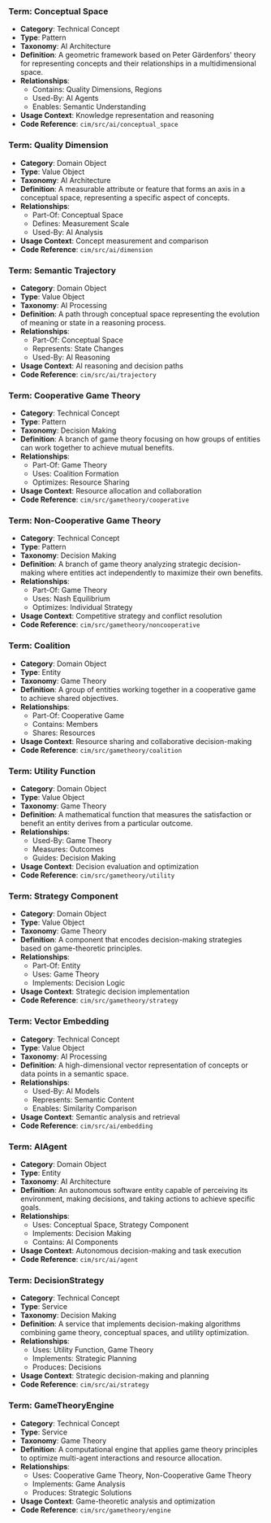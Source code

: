 ### Term: Conceptual Space
- **Category**: Technical Concept
- **Type**: Pattern
- **Taxonomy**: AI Architecture
- **Definition**: A geometric framework based on Peter Gärdenfors' theory for representing concepts and their relationships in a multidimensional space.
- **Relationships**:
  * Contains: Quality Dimensions, Regions
  * Used-By: AI Agents
  * Enables: Semantic Understanding
- **Usage Context**: Knowledge representation and reasoning
- **Code Reference**: `cim/src/ai/conceptual_space`

### Term: Quality Dimension
- **Category**: Domain Object
- **Type**: Value Object
- **Taxonomy**: AI Architecture
- **Definition**: A measurable attribute or feature that forms an axis in a conceptual space, representing a specific aspect of concepts.
- **Relationships**:
  * Part-Of: Conceptual Space
  * Defines: Measurement Scale
  * Used-By: AI Analysis
- **Usage Context**: Concept measurement and comparison
- **Code Reference**: `cim/src/ai/dimension`

### Term: Semantic Trajectory
- **Category**: Domain Object
- **Type**: Value Object
- **Taxonomy**: AI Processing
- **Definition**: A path through conceptual space representing the evolution of meaning or state in a reasoning process.
- **Relationships**:
  * Part-Of: Conceptual Space
  * Represents: State Changes
  * Used-By: AI Reasoning
- **Usage Context**: AI reasoning and decision paths
- **Code Reference**: `cim/src/ai/trajectory`

### Term: Cooperative Game Theory
- **Category**: Technical Concept
- **Type**: Pattern
- **Taxonomy**: Decision Making
- **Definition**: A branch of game theory focusing on how groups of entities can work together to achieve mutual benefits.
- **Relationships**:
  * Part-Of: Game Theory
  * Uses: Coalition Formation
  * Optimizes: Resource Sharing
- **Usage Context**: Resource allocation and collaboration
- **Code Reference**: `cim/src/gametheory/cooperative`

### Term: Non-Cooperative Game Theory
- **Category**: Technical Concept
- **Type**: Pattern
- **Taxonomy**: Decision Making
- **Definition**: A branch of game theory analyzing strategic decision-making where entities act independently to maximize their own benefits.
- **Relationships**:
  * Part-Of: Game Theory
  * Uses: Nash Equilibrium
  * Optimizes: Individual Strategy
- **Usage Context**: Competitive strategy and conflict resolution
- **Code Reference**: `cim/src/gametheory/noncooperative`

### Term: Coalition
- **Category**: Domain Object
- **Type**: Entity
- **Taxonomy**: Game Theory
- **Definition**: A group of entities working together in a cooperative game to achieve shared objectives.
- **Relationships**:
  * Part-Of: Cooperative Game
  * Contains: Members
  * Shares: Resources
- **Usage Context**: Resource sharing and collaborative decision-making
- **Code Reference**: `cim/src/gametheory/coalition`

### Term: Utility Function
- **Category**: Domain Object
- **Type**: Value Object
- **Taxonomy**: Game Theory
- **Definition**: A mathematical function that measures the satisfaction or benefit an entity derives from a particular outcome.
- **Relationships**:
  * Used-By: Game Theory
  * Measures: Outcomes
  * Guides: Decision Making
- **Usage Context**: Decision evaluation and optimization
- **Code Reference**: `cim/src/gametheory/utility`

### Term: Strategy Component
- **Category**: Domain Object
- **Type**: Value Object
- **Taxonomy**: Game Theory
- **Definition**: A component that encodes decision-making strategies based on game-theoretic principles.
- **Relationships**:
  * Part-Of: Entity
  * Uses: Game Theory
  * Implements: Decision Logic
- **Usage Context**: Strategic decision implementation
- **Code Reference**: `cim/src/gametheory/strategy`

### Term: Vector Embedding
- **Category**: Technical Concept
- **Type**: Value Object
- **Taxonomy**: AI Processing
- **Definition**: A high-dimensional vector representation of concepts or data points in a semantic space.
- **Relationships**:
  * Used-By: AI Models
  * Represents: Semantic Content
  * Enables: Similarity Comparison
- **Usage Context**: Semantic analysis and retrieval
- **Code Reference**: `cim/src/ai/embedding`

### Term: AIAgent
- **Category**: Domain Object
- **Type**: Entity
- **Taxonomy**: AI Architecture
- **Definition**: An autonomous software entity capable of perceiving its environment, making decisions, and taking actions to achieve specific goals.
- **Relationships**:
  * Uses: Conceptual Space, Strategy Component
  * Implements: Decision Making
  * Contains: AI Components
- **Usage Context**: Autonomous decision-making and task execution
- **Code Reference**: `cim/src/ai/agent`

### Term: DecisionStrategy
- **Category**: Technical Concept
- **Type**: Service
- **Taxonomy**: Decision Making
- **Definition**: A service that implements decision-making algorithms combining game theory, conceptual spaces, and utility optimization.
- **Relationships**:
  * Uses: Utility Function, Game Theory
  * Implements: Strategic Planning
  * Produces: Decisions
- **Usage Context**: Strategic decision-making and planning
- **Code Reference**: `cim/src/ai/strategy`

### Term: GameTheoryEngine
- **Category**: Technical Concept
- **Type**: Service
- **Taxonomy**: Game Theory
- **Definition**: A computational engine that applies game theory principles to optimize multi-agent interactions and resource allocation.
- **Relationships**:
  * Uses: Cooperative Game Theory, Non-Cooperative Game Theory
  * Implements: Game Analysis
  * Produces: Strategic Solutions
- **Usage Context**: Game-theoretic analysis and optimization
- **Code Reference**: `cim/src/gametheory/engine` 
